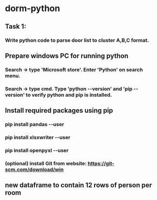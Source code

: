 # dorm-python
## Task 1:
### Write python code to parse door list to cluster A,B,C format.

## Prepare windows PC for running python 
### Search -> type 'Microsoft store'. Enter 'Python' on search menu.
### Search -> type cmd. Type 'python --version' and 'pip --version' to verify python and pip is installed.

## Install required packages using pip
### pip install pandas --user
### pip install xlsxwriter --user
### pip install openpyxl --user
### (optional) install Git from website: https://git-scm.com/download/win

## new dataframe to contain 12 rows of person per room
### 
